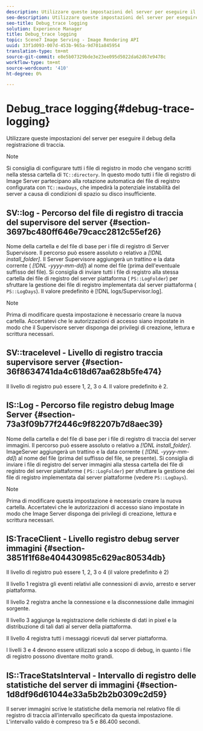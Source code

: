 ```yaml
---
description: Utilizzare queste impostazioni del server per eseguire il debug della registrazione di traccia.
seo-description: Utilizzare queste impostazioni del server per eseguire il debug della registrazione di traccia.
seo-title: Debug_trace logging
solution: Experience Manager
title: Debug_trace logging
topic: Scene7 Image Serving - Image Rendering API
uuid: 33f1d093-007d-453b-965a-9d701a845954
translation-type: tm+mt
source-git-commit: e8e5b07329bde3e23ee095d5022da62d67e9478c
workflow-type: tm+mt
source-wordcount: '410'
ht-degree: 0%

---
```



# Debug_trace logging{#debug-trace-logging}

Utilizzare queste impostazioni del server per eseguire il debug della registrazione di traccia.

>[!NOTE]
>
>Si consiglia di configurare tutti i file di registro in modo che vengano scritti nella stessa cartella di `TC::directory`. In questo modo tutti i file di registro di Image Server partecipano alla rotazione automatica dei file di registro configurata con `TC::maxDays`, che impedirà la potenziale instabilità del server a causa di condizioni di spazio su disco insufficiente.

## SV::log - Percorso del file di registro di traccia del supervisore del server {#section-3697bc480ff646e79cacc2812c55ef26}

Nome della cartella e del file di base per i file di registro di Server Supervisore. Il percorso può essere assoluto o relativo a *[!DNL install_folder]*. Il Server Supervisore aggiungerà un trattino e la data corrente ( *[!DNL -yyyy-mm-dd]*) al nome del file (prima dell&#39;eventuale suffisso del file). Si consiglia di inviare tutti i file di registro alla stessa cartella dei file di registro del server piattaforma ( `PS::LogFolder`) per sfruttare la gestione dei file di registro implementata dal server piattaforma ( `PS::LogDays`). Il valore predefinito è [!DNL logs/Supervisor.log].

>[!NOTE]
>
>Prima di modificare questa impostazione è necessario creare la nuova cartella. Accertatevi che le autorizzazioni di accesso siano impostate in modo che il Supervisore server disponga dei privilegi di creazione, lettura e scrittura necessari.

## SV::tracelevel - Livello di registro traccia supervisore server {#section-36f8634741da4c618d67aa628b5fe474}

Il livello di registro può essere 1, 2, 3 o 4. Il valore predefinito è 2.

## IS::Log - Percorso file registro debug Image Server {#section-73a3f09b77f2446c9f82207b7d8aec39}

Nome della cartella e del file di base per i file di registro di traccia del server immagini. Il percorso può essere assoluto o relativo a *[!DNL install_folder]*. ImageServer aggiungerà un trattino e la data corrente ( *[!DNL -yyyy-mm-dd]*) al nome del file (prima del suffisso del file, se presente). Si consiglia di inviare i file di registro del server immagini alla stessa cartella dei file di registro del server piattaforme ( `PS::LogFolder`) per sfruttare la gestione dei file di registro implementata dal server piattaforme (vedere `PS::LogDays`).

>[!NOTE]
>
>Prima di modificare questa impostazione è necessario creare la nuova cartella. Accertatevi che le autorizzazioni di accesso siano impostate in modo che Image Server disponga dei privilegi di creazione, lettura e scrittura necessari.

## IS:TraceClient - Livello registro debug server immagini {#section-3851f1f68e404430985c629ac80534db}

Il livello di registro può essere 1, 2, 3 o 4 (il valore predefinito è 2)

Il livello 1 registra gli eventi relativi alle connessioni di avvio, arresto e server piattaforma.

Il livello 2 registra anche la connessione e la disconnessione dalle immagini sorgente.

Il livello 3 aggiunge la registrazione delle richieste di dati in pixel e la distribuzione di tali dati al server della piattaforma.

Il livello 4 registra tutti i messaggi ricevuti dal server piattaforma.

I livelli 3 e 4 devono essere utilizzati solo a scopo di debug, in quanto i file di registro possono diventare molto grandi.

## IS::TraceStatsInterval - Intervallo di registro delle statistiche del server di immagini {#section-1d8df96d61044e33a5b2b2b0309c2d59}

Il server immagini scrive le statistiche della memoria nel relativo file di registro di traccia all’intervallo specificato da questa impostazione. L&#39;intervallo valido è compreso tra 5 e 86.400 secondi.
